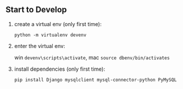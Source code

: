 ## Start to Develop

1. create a virtual env (only first time):
    
    `python -m virtualenv devenv`

2. enter the virtual env: 

    win `devenv\scripts\activate`, mac `source dbenv/bin/activates`

3. install dependencies (only first time):

    `pip install Django mysqlclient mysql-connector-python PyMySQL`
